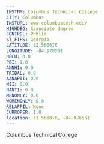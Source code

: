 ```yaml
---
INSTNM: Columbus Technical College
CITY: Columbus
INSTURL: www.columbustech.edu/
HIGHDEG: Associate degree
CONTROL: Public
ST_FIPS: Georgia
LATITUDE: 32.508076
LONGITUDE: -84.978551
HBCU: 0.0
PBI: 1.0
ANNHI: 0.0
TRIBAL: 0.0
AANAPII: 0.0
HSI: 0.0
NANTI: 0.0
MENONLY: 0.0
WOMENONLY: 0.0
RELAFFIL: None
CURROPER: 1.0
location: 32.508076, -84.978551
---
```

Columbus Technical College